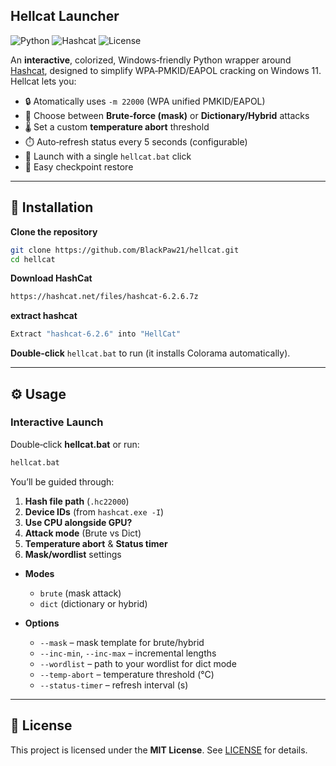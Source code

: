 ## Hellcat Launcher

![Python](https://img.shields.io/badge/python-3.7%2B-blue.svg) ![Hashcat](https://img.shields.io/badge/hashcat-6.2.6+-orange.svg) ![License](https://img.shields.io/badge/license-MIT-green.svg)

An **interactive**, colorized, Windows‑friendly Python wrapper around [Hashcat](https://hashcat.net), designed to simplify WPA‑PMKID/EAPOL cracking on Windows 11. Hellcat lets you:

- 🔒 Atomatically uses `-m 22000` (WPA unified PMKID/EAPOL)  
- 🎯 Choose between **Brute‑force (mask)** or **Dictionary/Hybrid** attacks  
- 🌡️ Set a custom **temperature abort** threshold  
- ⏱️ Auto‑refresh status every 5 seconds (configurable)   
- 🔧 Launch with a single `hellcat.bat` click
- 📃 Easy checkpoint restore

---

## 💾 Installation

**Clone the repository**  
   ```bash
   git clone https://github.com/BlackPaw21/hellcat.git
   cd hellcat
   ```

**Download HashCat**  
   ```bash
   https://hashcat.net/files/hashcat-6.2.6.7z
   ```

**extract hashcat**  
   ```bash
   Extract "hashcat-6.2.6" into "HellCat"
   ```

**Double‑click** `hellcat.bat` to run (it installs Colorama automatically).

---

## ⚙️ Usage

### Interactive Launch  
Double‑click **hellcat.bat** or run:
```bat
hellcat.bat
```
You’ll be guided through:
1. **Hash file path** (`.hc22000`)  
2. **Device IDs** (from `hashcat.exe -I`)  
3. **Use CPU alongside GPU?**  
4. **Attack mode** (Brute vs Dict)  
5. **Temperature abort** & **Status timer**  
6. **Mask/wordlist** settings  

- **Modes**  
  - `brute` (mask attack)  
  - `dict` (dictionary or hybrid)

- **Options**  
  - `--mask` – mask template for brute/hybrid  
  - `--inc-min`, `--inc-max` – incremental lengths  
  - `--wordlist` – path to your wordlist for dict mode  
  - `--temp-abort` – temperature threshold (°C)  
  - `--status-timer` – refresh interval (s)

---


## 📄 License

This project is licensed under the **MIT License**. See [LICENSE](LICENSE) for details.
